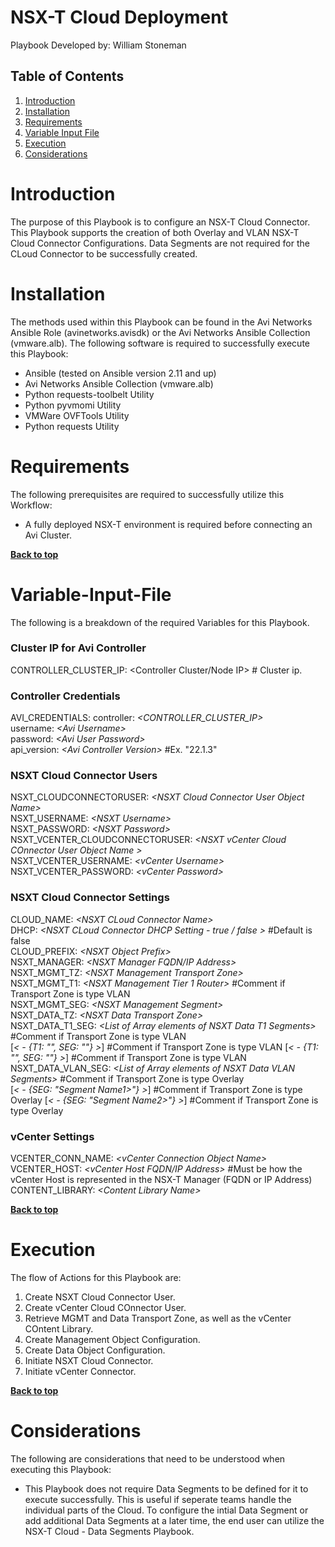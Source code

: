 # NSX-T Cloud Deployment

Playbook Developed by: William Stoneman</br>


## Table of Contents
1.	[Introduction](#Introduction)
1.	[Installation](#Installation)
1.	[Requirements](#Requirements)
1.	[Variable Input File](#Variable-Input-File)
1.	[Execution](#Execution)
1.	[Considerations](#Considerations)




# Introduction

The purpose of this Playbook is to configure an NSX-T Cloud Connector. This Playbook supports the creation of both Overlay and VLAN NSX-T Cloud Connector Configurations. Data Segments are not required for the CLoud Connector to be successfully created.

# Installation

The methods used within this Playbook can be found in the Avi Networks Ansible Role (avinetworks.avisdk) or the Avi Networks Ansible Collection (vmware.alb). The following software is required to successfully execute this Playbook:

- Ansible (tested on Ansible version 2.11 and up)
- Avi Networks Ansible Collection (vmware.alb)
- Python requests-toolbelt Utility
- Python pyvmomi Utility
- VMWare OVFTools Utility
- Python requests Utility

# Requirements

The following prerequisites are required to successfully utilize this Workflow:

* A fully deployed NSX-T environment is required before connecting an Avi Cluster.


**[Back to top](#table-of-contents)**


# Variable-Input-File

The following is a breakdown of the required Variables for this Playbook.

### Cluster IP for Avi Controller
CONTROLLER_CLUSTER_IP: <Controller Cluster/Node IP> # Cluster ip.

### Controller Credentials
AVI_CREDENTIALS:
  controller: *\<CONTROLLER_CLUSTER_IP\>*</br>
  username: *\<Avi Username\>*</br>
  password: *\<Avi User Password\>*</br>
  api_version: *\<Avi Controller Version\>* #Ex. "22.1.3"

### NSXT Cloud Connector Users
NSXT_CLOUDCONNECTORUSER: *\<NSXT Cloud Connector User Object Name\>*</br>
NSXT_USERNAME: *\<NSXT Username\>*</br>
NSXT_PASSWORD: *\<NSXT Password\>*</br>
NSXT_VCENTER_CLOUDCONNECTORUSER: *\<NSXT vCenter Cloud COnnector User Object Name \>*</br>
NSXT_VCENTER_USERNAME: *\<vCenter Username\>*</br>
NSXT_VCENTER_PASSWORD: *\<vCenter Password\>*</br>

### NSXT Cloud Connector Settings
CLOUD_NAME: *\<NSXT CLoud Connector Name\>*</br>
DHCP: *\<NSXT CLoud Connector DHCP Setting - true / false \>* #Default is false <br>
CLOUD_PREFIX: *\<NSXT Object Prefix\>*</br>
NSXT_MANAGER: *\<NSXT Manager FQDN/IP Address\>*</br>
NSXT_MGMT_TZ: *\<NSXT Management Transport Zone\>*</br>
NSXT_MGMT_T1: *\<NSXT Management Tier 1 Router\>* #Comment if Transport Zone is type VLAN</br>
NSXT_MGMT_SEG: *\<NSXT Management Segment\>*</br>
NSXT_DATA_TZ: *\<NSXT Data Transport Zone\>*</br>
NSXT_DATA_T1_SEG:  *\<List of Array elements of NSXT Data T1 Segments\>* #Comment if Transport Zone is type VLAN</br>
[*\< - {T1: "<T1 Router Name1>", SEG: "<Segment Name1>"} \>*] #Comment if Transport Zone is type VLAN
[*\< - {T1: "<T1 Router Name2>", SEG: "<Segment Name2>"} \>*] #Comment if Transport Zone is type VLAN
NSXT_DATA_VLAN_SEG: *\<List of Array elements of NSXT Data VLAN Segments\>* #Comment if Transport Zone is type Overlay</br>
[*\< - {SEG: "Segment Name1>"} \>*] #Comment if Transport Zone is type Overlay
[*\< - {SEG: "Segment Name2>"} \>*] #Comment if Transport Zone is type Overlay


### vCenter Settings
VCENTER_CONN_NAME: *\<vCenter Connection Object Name\>*</br>
VCENTER_HOST: *\<vCenter Host FQDN/IP Address\>* #Must be how the vCenter Host is represented in the NSX-T Manager (FQDN or IP Address)</br>
CONTENT_LIBRARY: *\<Content Library Name\>*</br>


**[Back to top](#table-of-contents)**

# Execution

The flow of Actions for this Playbook are:

1.	Create NSXT Cloud Connector User.
2.	Create vCenter Cloud COnnector User.
3.	Retrieve MGMT and Data Transport Zone, as well as the vCenter COntent Library.
4.	Create Management Object Configuration.
5.	Create Data Object Configuration.
6.	Initiate NSXT Cloud Connector.
7.	Initiate vCenter Connector.


**[Back to top](#table-of-contents)**

# Considerations

The following are considerations that need to be understood when executing this Playbook:

* This Playbook does not require Data Segments to be defined for it to execute successfully. This is useful if seperate teams handle the individual parts of the Cloud. To configure the intial Data Segment or add additional Data Segments at a later time, the end user can utilize the NSX-T Cloud - Data Segments Playbook.



